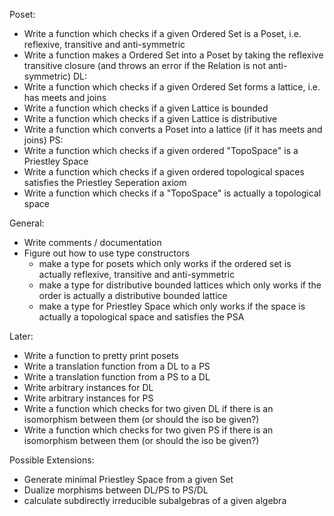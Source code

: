 Poset:
- Write a function which checks if a given Ordered Set is a Poset, i.e. reflexive, transitive and anti-symmetric
- Write a function makes a Ordered Set into a Poset by taking the reflexive transitive closure (and throws an
    error if the Relation is not anti-symmetric)
DL: 
- Write a function which checks if a given Ordered Set forms a lattice, i.e. has meets and joins
- Write a function which checks if a given Lattice is bounded
- Write a function which checks if a given Lattice is distributive
- Write a function which converts a Poset into a lattice (if it has meets and joins)
PS: 
- Write a function which checks if a given ordered "TopoSpace" is a Priestley Space
- Write a function which checks if a given ordered topological spaces satisfies the Priestley Seperation axiom
- Write a function which checks if a "TopoSpace" is actually a topological space 

General:
- Write comments / documentation
- Figure out how to use type constructors
  - make a type for posets which only works if the ordered set is actually reflexive, transitive and anti-symmetric
  - make a type for distributive bounded lattices which only works if the order is actually a distributive bounded lattice
  - make a type for Priestley Space which only works if the space is actually a topological space and satisfies the PSA

Later:
- Write a function to pretty print posets
- Write a translation function from a DL to a PS
- Write a translation function from a PS to a DL 
- Write arbitrary instances for DL
- Write arbitrary instances for PS
- Write a function which checks for two given DL if there is an isomorphism between them (or should the iso be given?)
- Write a function which checks for two given PS if there is an isomorphism between them (or should the iso be given?)

Possible Extensions:
- Generate minimal Priestley Space from a given Set
- Dualize morphisms between DL/PS to PS/DL
- calculate subdirectly irreducible subalgebras of a given algebra